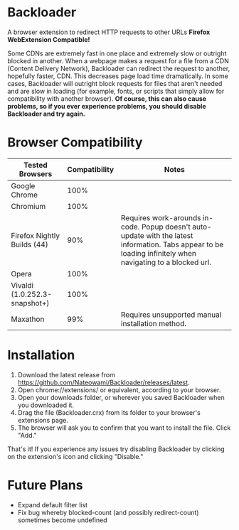 Backloader
==========

A browser extension to redirect HTTP requests to other URLs
**Firefox WebExtension Compatible!**

Some CDNs are extremely fast in one place and extremely slow or outright blocked in another. When a webpage makes a request for a file from a CDN (Content Delivery Network), Backloader can redirect the request to another, hopefully faster, CDN. This decreases page load time dramatically. In some cases, Backloader will outright block requests for files that aren't needed and are slow in loading (for example, fonts, or scripts that simply allow for compatibility with another browser). **Of course, this can also cause problems, so if you ever experience problems, you should disable Backloader and try again.**

Browser Compatibility
============
| Tested Browsers              | Compatibility | Notes              |
|------------------------------|---------------|--------------------|
| Google Chrome                | 100%          |
| Chromium                     | 100%          |
| Firefox Nightly Builds (44)  | 90%           | Requires work-arounds in-code. Popup doesn't auto-update with the latest information. Tabs appear to be loading infinitely when navigating to a blocked url.
| Opera                        | 100%          |
| Vivaldi (1.0.252.3-snapshot+)| 100%          |
| Maxathon                     | 99%           | Requires unsupported manual installation method.

Installation
============

1. Download the latest release from https://github.com/Nateowami/Backloader/releases/latest.
2. Open chrome://extensions/ or equivalent, according to your browser.
3. Open your downloads folder, or wherever you saved Backloader when you downloaded it.
4. Drag the file (Backloader.crx) from its folder to your browser's extensions page.
5. The browser will ask you to confirm that you want to install the file. Click "Add."

That's it! If you experience any issues try disabling Backloader by clicking on the extension's icon and clicking "Disable."

Future Plans
============

* Expand default filter list
* Fix bug whereby blocked-count (and possibly redirect-count) sometimes become undefined
